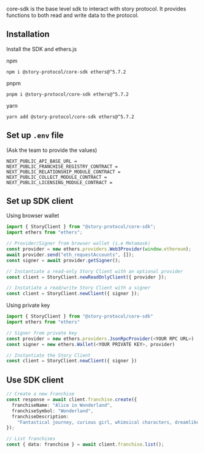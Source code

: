 core-sdk is the base level sdk to interact with story protocol. It provides functions to both read and write data to the protocol.

## Installation

Install the SDK and ethers.js

npm

```shell
npm i @story-protocol/core-sdk ethers@^5.7.2
```

pnpm

```shell
pnpm i @story-protocol/core-sdk ethers@^5.7.2
```

yarn

```shell
yarn add @story-protocol/core-sdk ethers@^5.7.2
```

## Set up `.env` file

(Ask the team to provide the values)

```
NEXT_PUBLIC_API_BASE_URL =
NEXT_PUBLIC_FRANCHISE_REGISTRY_CONTRACT =
NEXT_PUBLIC_RELATIONSHIP_MODULE_CONTRACT =
NEXT_PUBLIC_COLLECT_MODULE_CONTRACT =
NEXT_PUBLIC_LICENSING_MODULE_CONTRACT =
```

## Set up SDK client

Using browser wallet

```typescript
import { StoryClient } from "@story-protocol/core-sdk";
import ethers from "ethers";

// Provider/Signer from browser wallet (i.e Metamask)
const provider = new ethers.providers.Web3Provider(window.ethereum);
await provider.send("eth_requestAccounts", []);
const signer = await provider.getSigner();

// Instantiate a read-only Story Client with an optional provider
const client = StoryClient.newReadOnlyClient({ provider });

// Instatiate a read/write Story Client with a signer
const client = StoryClient.newClient({ signer });
```

Using private key

```typescript
import { StoryClient } from "@story-protocol/core-sdk"
import ethers from "ethers"

// Signer from private key
const provider = new ethers.providers.JsonRpcProvider(<YOUR RPC URL>)
const signer = new ethers.Wallet(<YOUR PRIVATE KEY>, provider)

// Instantiate the Story Client
const client = StoryClient.newClient({ signer })

```

## Use SDK client

```typescript
// Create a new franchise
const response = await client.franchise.create({
  franchiseName: "Alice in Wonderland",
  franchiseSymbol: "Wonderland",
  franchiseDescription:
    "Fantastical journey, curious girl, whimsical characters, dreamlike adventures.",
});

// List franchises
const { data: franchise } = await client.franchise.list();
```
